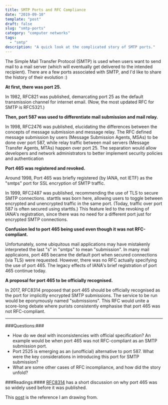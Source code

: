 ```yaml
---
title: SMTP Ports and RFC Compliance
date: "2019-09-10"
template: "post"
draft: false
slug: "smtp-ports"
category: "computer networks"
tags:
  - "smtp"
description: "A quick look at the complicated story of SMTP ports."
---
```


The Simple Mail Transfer Protocol (SMTP) is used when users want to send mail to a mail server (which will eventually get delivered to the intended recipient). There are a few ports associated with SMTP, and I'd like to share the history of their evolution :)

**At first, there was port 25.**

In 1982, RFC821 was published, demarcating port 25 as the default transmission channel for internet email. (Now, the most updated RFC for SMTP is RFC5321.)

**Then, port 587 was used to differentiate mail submission and mail relay.**

In 1998, RFC2476 was published, elucidating the differences between the concepts of message submission and message relay. The RFC defined message submission by users (Message Submission Agents, MSAs) to be done over port 587, while relay traffic between mail servers (Message Transfer Agents, MTAs) happen over port 25. The separation would allow developers and network administrators to better implement security policies and authentication

**Port 465 was registered and revoked.**

Around 1998, Port 465 was briefly registered (by IANA, not IETF) as the "smtps" port for SSL encryption of SMTP traffic.

In 1999, RFC2487 was published, recommending the use of TLS to secure SMTP connections. starttls was born here, allowing users to toggle between encrypted and unencrypted traffic in the same port. (Today, traffic over port 587 is often secured using starttls.) This feature led to the revoking of IANA's registration, since there was no need for a different port just for encrypted SMTP connections.

**Confusion led to port 465 being used even though it was not RFC-compliant.**

Unfortunately, some ubiquitous mail applications may have mistakenly interpreted the last "s" in "smtps" to mean "submission". In many mail applicaions, port 465 became the default port when secured connections (via TLS) were requested. However, there was no RFC actually specifying the use of port 465. The legacy effects of IANA's brief registration of port 465 continue today.

**A proposal for port 465 to be officially recognised.**

In 2017, RFC8314 proposed that port 465 should be officially recognised as the port for implicitly encrypted SMTP submissions. The service to be run would be eponymously named "submissions". This RFC would unite a score-long debate where purists consistently emphasise that port 465 was not RFC-compliant.

------
###Questions:###
- How do we deal with inconsistencies with official specification? An example would be when port 465 was not RFC-compliant as an SMTP submission port.
- Port 2525 is emerging as an (unofficial) alternative to port 587. What were the key considerations in introducing this port for SMTP submission?
- What are some other cases of RFC incompliance, and how did the story unfold?

###Readings:####
[RFC8314](https://tools.ietf.org/html/rfc8314#section-7.3) has a short discussion on why port 465 was so widely used before it was published.

This [post](https://www.mailgun.com/blog/which-smtp-port-understanding-ports-25-465-587) is the reference I am drawing from.

